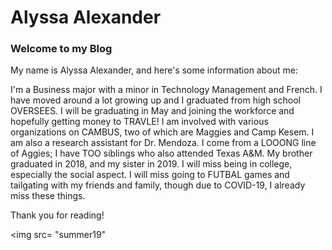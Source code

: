 # Alyssa Alexander
### Welcome to my Blog

My name is Alyssa Alexander, and here's some information about me:

I'm a Business major with a minor in Technology Management and French. I have moved around a lot growing up and I graduated from high school OVERSEES.
I will be graduating in May and joining the workforce and hopefully getting money to TRAVLE! I am involved with various organizations on CAMBUS, two of which are Maggies and Camp Kesem. I am also a research assistant for Dr. Mendoza. I come from a LOOONG line of Aggies; I have TOO siblings who also attended Texas A&M. My brother graduated in 2018, and my sister in 2019.
I will miss being in college, especially the social aspect. I will miss going to FUTBAL games and tailgating with my friends and family, though due to COVID-19, I already miss these things.

Thank you for reading!

<img src= "summer19"
